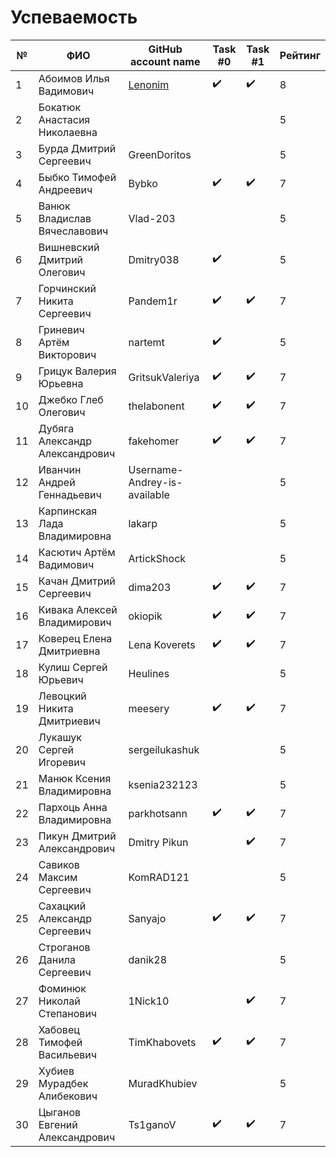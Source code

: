 # Успеваемость #

| №  | ФИО                            | GitHub account name                  | Task #0          |  Task #1         | Рейтинг |
|----|--------------------------------|--------------------------------------|------------------|------------------|---------|
| 1  | Абоимов Илья Вадимович         | [Lenonim](https://github.com/Lenonim)|:heavy_check_mark:|:heavy_check_mark:|8        |
| 2  | Бокатюк Анастасия Николаевна   |                              |                  |                  |5        |
| 3  | Бурда Дмитрий Сергеевич        | GreenDoritos                 |                  |                  |5        |
| 4  | Быбко Тимофей Андреевич        | Bybko                        |:heavy_check_mark:|:heavy_check_mark:|7        |
| 5  | Ванюк Владислав Вячеславович   | Vlad-203                     |                  |                  |5        |
| 6  | Вишневский Дмитрий Олегович    | Dmitry038                    |:heavy_check_mark:|                  |5        |
| 7  | Горчинский Никита Сергеевич    | Pandem1r                     |:heavy_check_mark:|:heavy_check_mark:|7        |
| 8  | Гриневич Артём Викторович      | nartemt                      |:heavy_check_mark:|                  |5        |
| 9  | Грицук Валерия Юрьевна         | GritsukValeriya              |:heavy_check_mark:|:heavy_check_mark:|7        |
| 10 | Джебко Глеб Олегович           | theIabonent                  |:heavy_check_mark:|:heavy_check_mark:|7        |
| 11 | Дубяга Александр Александрович | fakehomer                    |:heavy_check_mark:|:heavy_check_mark:|7        |
| 12 | Иванчин Андрей Геннадьевич     | Username-Andrey-is-available |                  |                  |5        |
| 13 | Карпинская Лада Владимировна   | lakarp                       |                  |                  |5        |
| 14 | Касютич Артём Вадимович        | ArtickShock                  |                  |                  |5        |
| 15 | Качан Дмитрий Сергеевич        | dima203                      |:heavy_check_mark:|:heavy_check_mark:|7        |
| 16 | Кивака Алексей Владимирович    | okiopik                      |:heavy_check_mark:|:heavy_check_mark:|7        |
| 17 | Коверец Елена Дмитриевна       | Lena Koverets                |:heavy_check_mark:|:heavy_check_mark:|7        |
| 18 | Кулиш Сергей Юрьевич           | Heulines                     |                  |                  |5        |
| 19 | Левоцкий Никита Дмитриевич     | meesery                      |:heavy_check_mark:|:heavy_check_mark:|7        |
| 20 | Лукашук Сергей Игоревич        | sergeilukashuk               |                  |                  |5        |
| 21 | Манюк Ксения Владимировна      | ksenia232123                 |                  |                  |5        |
| 22 | Пархоць Анна Владимировна      | parkhotsann                  |:heavy_check_mark:|:heavy_check_mark:|7        |
| 23 | Пикун Дмитрий Александрович    | Dmitry Pikun                 |                  |:heavy_check_mark:|7        |
| 24 | Савиков Максим Сергеевич       | KomRAD121                    |                  |                  |5        |
| 25 | Сахацкий Александр Сергеевич   | Sanyajo                      |:heavy_check_mark:|:heavy_check_mark:|7        |
| 26 | Строганов Данила Сергеевич     | danik28                      |                  |                  |5        |
| 27 | Фоминюк Николай Степанович     | 1Nick10                      |                  |:heavy_check_mark:|7        |
| 28 | Хабовец Тимофей Васильевич     | TimKhabovets                 |:heavy_check_mark:|:heavy_check_mark:|7        |
| 29 | Хубиев Мурадбек Алибекович     | MuradKhubiev                 |                  |                  |5        |
| 30 | Цыганов Евгений Александрович  | Ts1ganoV                     |:heavy_check_mark:|:heavy_check_mark:|7        |

